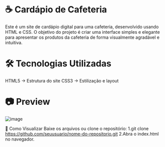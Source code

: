 # ☕ Cardápio de Cafeteria
Este é um site de cardápio digital para uma cafeteria, desenvolvido usando HTML e CSS. O objetivo do projeto é criar uma interface simples e elegante para apresentar os produtos da cafeteria de forma visualmente agradável e intuitiva.

# 🛠 Tecnologias Utilizadas
HTML5 → Estrutura do site
CSS3 → Estilização e layout

# 📷 Preview
![image](https://github.com/user-attachments/assets/cab3c970-7d47-473f-9ec8-8f7bad3b5016)

🚀 Como Visualizar
Baixe os arquivos ou clone o repositório:
1.git clone https://github.com/seuusuario/nome-do-repositorio.git
2.Abra o index.html no navegador.

